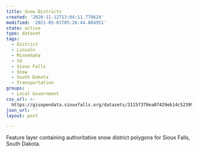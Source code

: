 ```yaml
---
title: Snow Districts
created: '2020-11-12T13:04:11.779624'
modified: '2021-05-01T05:26:44.884951'
state: active
type: dataset
tags:
  - District
  - Lincoln
  - Minnehaha
  - Sd
  - Sioux Falls
  - Snow
  - South Dakota
  - Transportation
groups:
  - Local Government
csv_url: >-
  https://gisopendata.siouxfalls.org/datasets/3115f370ea07429eb14c52399880f059_22.csv?outSR=%7B%22latestWkid%22%3A32164%2C%22wkid%22%3A32164%7D
json_url: ''
layout: post

---
```

<div>Feature layer containing authoritative snow district polygons for Sioux Falls, South Dakota.</div><div><br /></div>
